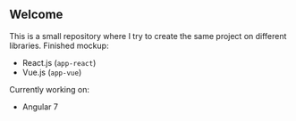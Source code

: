## Welcome ##
This is a small repository where I try to create the same project on different libraries.
Finished mockup:
* React.js (`app-react`)
* Vue.js (`app-vue`)

Currently working on:
* Angular 7